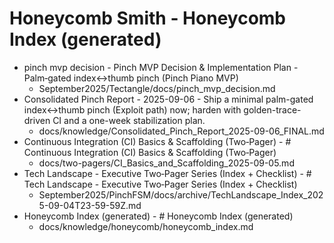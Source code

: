 <!-- Updated: 2025-09-18T13:32:25.867Z -->
# Honeycomb Smith - Honeycomb Index (generated)

- pinch mvp decision - Pinch MVP Decision & Implementation Plan - Palm‑gated index↔thumb pinch (Pinch Piano MVP)
  - September2025/Tectangle/docs/pinch_mvp_decision.md
- Consolidated Pinch Report - 2025-09-06 - Ship a minimal palm-gated index↔thumb pinch (Exploit path) now; harden with golden-trace-driven CI and a one-week stabilization plan.
  - docs/knowledge/Consolidated_Pinch_Report_2025-09-06_FINAL.md
- Continuous Integration (CI) Basics & Scaffolding (Two‑Pager) - # Continuous Integration (CI) Basics & Scaffolding (Two‑Pager)
  - docs/two-pagers/CI_Basics_and_Scaffolding_2025-09-05.md
- Tech Landscape - Executive Two‑Pager Series (Index + Checklist) - # Tech Landscape - Executive Two‑Pager Series (Index + Checklist)
  - September2025/PinchFSM/docs/archive/TechLandscape_Index_2025-09-04T23-59-59Z.md
- Honeycomb Index (generated) - # Honeycomb Index (generated)
  - docs/knowledge/honeycomb/honeycomb_index.md
